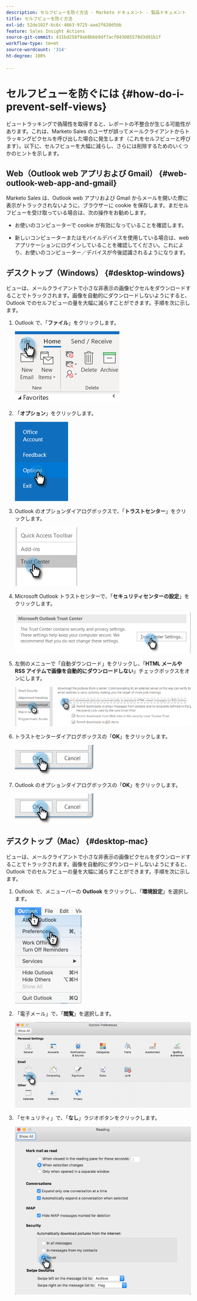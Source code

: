 ```yaml
---
description: セルフビューを防ぐ方法 - Marketo ドキュメント - 製品ドキュメント
title: セルフビューを防ぐ方法
exl-id: 52de102f-6c6c-4663-9725-aae2f620d5bb
feature: Sales Insight Actions
source-git-commit: 431bd258f9a68bbb9df7acf043085578d3d91b1f
workflow-type: tm+mt
source-wordcount: '314'
ht-degree: 100%

---
```


# セルフビューを防ぐには {#how-do-i-prevent-self-views}

ビュートラッキングで偽陽性を取得すると、レポートの不整合が生じる可能性があります。これは、Marketo Sales のユーザが誤ってメールクライアントからトラッキングピクセルを呼び出した場合に発生します（これをセルフビューと呼びます）。以下に、セルフビューを大幅に減らし、さらには削除するためのいくつかのヒントを示します。

## Web（Outlook web アプリおよび Gmail） {#web-outlook-web-app-and-gmail}

Marketo Sales は、Outlook web アプリおよび Gmail からメールを開いた際に表示がトラックされないように、ブラウザーに cookie を保存します。まだセルフビューを受け取っている場合は、次の操作をお勧めします。

* お使いのコンピューターで cookie が有効になっていることを確認します。

* 新しいコンピューターまたはモバイルデバイスを使用している場合は、web アプリケーションにログインしていることを確認してください。これにより、お使いのコンピューター／デバイスが今後認識されるようになります。

## デスクトップ（Windows） {#desktop-windows}

ビューは、メールクライアントで小さな非表示の画像ピクセルをダウンロードすることでトラックされます。画像を自動的にダウンロードしないようにすると、Outlook でのセルフビューの量を大幅に減らすことができます。手順を次に示します。

1. Outlook で、「**ファイル**」をクリックします。

   ![](assets/how-do-i-prevent-self-views-1.png)

1. 「**オプション**」をクリックします。

   ![](assets/how-do-i-prevent-self-views-2.png)

1. Outlook のオプションダイアログボックスで、「**トラストセンター**」をクリックします。

   ![](assets/how-do-i-prevent-self-views-3.png)

1. Microsoft Outlook トラストセンターで、「**セキュリティセンターの設定**」をクリックします。

   ![](assets/how-do-i-prevent-self-views-4.png)

1. 左側のメニューで「自動ダウンロード」をクリックし、「**HTML メールや RSS アイテムで画像を自動的にダウンロードしない**」チェックボックスをオンにします。

   ![](assets/how-do-i-prevent-self-views-5.png)

1. トラストセンターダイアログボックスの「**OK**」をクリックします。

   ![](assets/how-do-i-prevent-self-views-6.png)

1. Outlook のオプションダイアログボックスの「**OK**」をクリックします。

   ![](assets/how-do-i-prevent-self-views-7.png)

## デスクトップ（Mac） {#desktop-mac}

ビューは、メールクライアントで小さな非表示の画像ピクセルをダウンロードすることでトラックされます。画像を自動的にダウンロードしないようにすると、Outlook でのセルフビューの量を大幅に減らすことができます。手順を次に示します。

1. Outlook で、メニューバーの **Outlook** をクリックし、「**環境設定**」を選択します。

   ![](assets/how-do-i-prevent-self-views-8.png)

1. 「電子メール」で、「**閲覧**」を選択します。

   ![](assets/how-do-i-prevent-self-views-9.png)

1. 「セキュリティ」で、「**なし**」ラジオボタンをクリックします。

   ![](assets/how-do-i-prevent-self-views-10.png)
